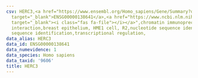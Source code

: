 ```yaml
---
csv: HERC3,<a href="https://www.ensembl.org/Homo_sapiens/Gene/Summary?db=core;g=ENSG00000138641"
  target="_blank">ENSG00000138641</a>,<a href="https://www.ncbi.nlm.nih.gov/pubmed/22863008"
  target="_blank"><i class="fas fa-file"></i></a>",chromatin immunoprecipitation assay,direct
  interaction,breast epithelium, HME1 cell, R2,nucleotide sequence identification,nucleotide
  sequence identification,transcriptional regulation,
data_alias: HERC3
data_id: ENSG00000138641
data_numevidence: 1
data_species: Homo sapiens
data_taxid: '9606'
title: HERC3
---
```


